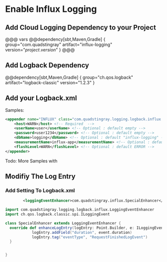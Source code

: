 # Enable Influx Logging

## Add Cloud Logging Dependency to your Project
@@@ vars
@@dependency[sbt,Maven,Gradle] {
  group="com.quadstingray"
  artifact="influx-logging"
  version="$project.version$"
}
@@@

## Add Logback Dependency

@@dependency[sbt,Maven,Gradle] {
  group="ch.qos.logback"
  artifact="logback-classic"
  version="1.2.3"
}

## Add your Logback.xml
Samples:
```xml
<appender name="INFLUX" class="com.quadstingray.logging.logback.influx.LoggingAppender">
    <host>WARN</host> <!-- Required  -->
    <userName>user</userName> <!-- Optional : default empty -->
    <password>user1234</password> <!-- Optional : default empty -->
    <dbName>logging</dbName> <!-- Optional : default "influx-logging" -->
    <measurementName>influx-app</measurementName> <!-- Optional : default "influx-logging" -->
    <flushLevel>WARN</flushLevel> <!-- Optional : default ERROR -->
</appender>
```
Todo: More Samples with

## Modifiy The Log Entry

### Add Setting To Logback.xml
```xml
        <loggingEventEnhancer>com.quadstingray.influx.SpecialEnhancer</loggingEventEnhancer>
```

```scala
import com.quadstingray.logging.logback.influx.LoggingEventEnhancer
import ch.qos.logback.classic.spi.ILoggingEvent

class SpecialEnhancer extends LoggingEventEnhancer {
  override def enhanceLogEntry(logEntry: Point.Builder, e: ILoggingEvent): Unit = {
            logEntry.addField("duration", event.duration)
            logEntry.tag("eventType", "RequestFinishedLogEvent")
  }


}
```